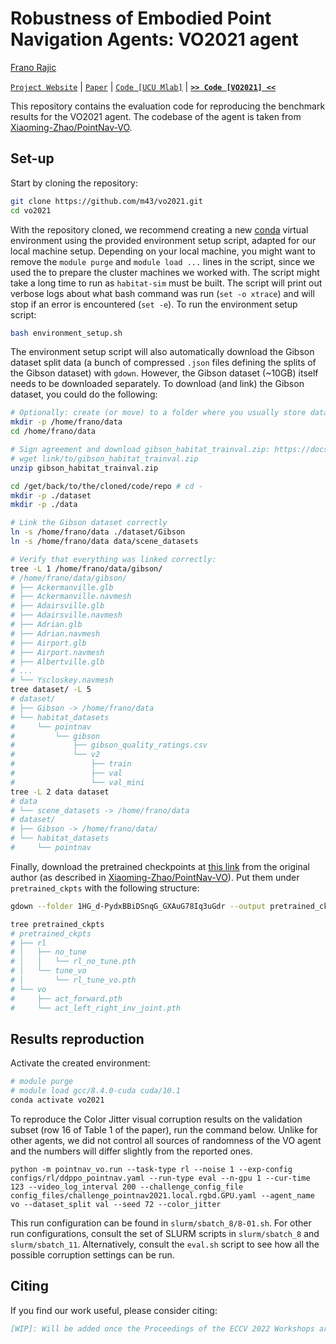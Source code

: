 # Robustness of Embodied Point Navigation Agents: VO2021 agent

[Frano Rajic](https://m43.github.io/)

[`Project Website`](https://m43.github.io/projects/embodied-ai-robustness/) | [`Paper`](https://www.youtube.com/watch?v=dQw4w9WgXcQ) | [`Code [UCU Mlab]`](https://github.com/m43/ucu-mlab) | [**`>> Code [VO2021] <<`**](https://github.com/m43/vo2021)

This repository contains the evaluation code for reproducing the benchmark results for the VO2021 agent. The codebase of the agent is taken from [Xiaoming-Zhao/PointNav-VO](https://github.com/Xiaoming-Zhao/PointNav-VO).

## Set-up

Start by cloning the repository:
```bash
git clone https://github.com/m43/vo2021.git
cd vo2021
```

With the repository cloned, we recommend creating a new [conda](https://docs.conda.io/en/latest/) virtual environment using the provided environment setup script, adapted for our local machine setup. Depending on your local machine, you might want to remove the `module purge` and `module load ...` lines in the script, since we used the to prepare the cluster machines we worked with. The script might take a long time to run as `habitat-sim` must be built. The script will print out verbose logs about what bash command was run (`set -o xtrace`) and will stop if an error is encountered (`set -e`). To run the environment setup script:
```bash
bash environment_setup.sh
```

The environment setup script will also automatically download the Gibson dataset split data (a bunch of compressed `.json` files defining the splits of the Gibson dataset) with `gdown`. However, the Gibson dataset (~10GB) itself needs to be downloaded separately. To download (and link) the Gibson dataset, you could do the following:
```bash
# Optionally: create (or move) to a folder where you usually store datasets
mkdir -p /home/frano/data
cd /home/frano/data

# Sign agreement and download gibson_habitat_trainval.zip: https://docs.google.com/forms/d/e/1FAIpQLScWlx5Z1DM1M-wTSXaa6zV8lTFkPmTHW1LqMsoCBDWsTDjBkQ/viewform
# wget link/to/gibson_habitat_trainval.zip
unzip gibson_habitat_trainval.zip

cd /get/back/to/the/cloned/code/repo # cd -
mkdir -p ./dataset
mkdir -p ./data

# Link the Gibson dataset correctly
ln -s /home/frano/data ./dataset/Gibson
ln -s /home/frano/data data/scene_datasets

# Verify that everything was linked correctly:
tree -L 1 /home/frano/data/gibson/
# /home/frano/data/gibson/
# ├── Ackermanville.glb
# ├── Ackermanville.navmesh
# ├── Adairsville.glb
# ├── Adairsville.navmesh
# ├── Adrian.glb
# ├── Adrian.navmesh
# ├── Airport.glb
# ├── Airport.navmesh
# ├── Albertville.glb
# ...
# └── Yscloskey.navmesh
tree dataset/ -L 5
# dataset/
# ├── Gibson -> /home/frano/data
# └── habitat_datasets
#     └── pointnav
#         └── gibson
#             ├── gibson_quality_ratings.csv
#             └── v2
#                 ├── train
#                 ├── val
#                 └── val_mini
tree -L 2 data dataset
# data
# └── scene_datasets -> /home/frano/data
# dataset/
# ├── Gibson -> /home/frano/data/
# └── habitat_datasets
#     └── pointnav
```

Finally, download the pretrained checkpoints at [this link](https://drive.google.com/drive/folders/1HG_d-PydxBBiDSnqG_GXAuG78Iq3uGdr?usp=sharing) from the original author (as described in [Xiaoming-Zhao/PointNav-VO](https://github.com/Xiaoming-Zhao/PointNav-VO)). Put them under `pretrained_ckpts` with the following structure:
```bash
gdown --folder 1HG_d-PydxBBiDSnqG_GXAuG78Iq3uGdr --output pretrained_ckpts

tree pretrained_ckpts
# pretrained_ckpts
# ├── rl
# │   ├── no_tune
# │   │   └── rl_no_tune.pth
# │   └── tune_vo
# │       └── rl_tune_vo.pth
# └── vo
#     ├── act_forward.pth
#     └── act_left_right_inv_joint.pth
```

## Results reproduction

Activate the created environment:
```bash
# module purge
# module load gcc/8.4.0-cuda cuda/10.1
conda activate vo2021
```

To reproduce the Color Jitter visual corruption results on the validation subset (row 16 of Table 1 of the paper), run the command below. Unlike for other agents, we did not control all sources of randomness of the VO agent and the numbers will differ slightly from the reported ones.
```
python -m pointnav_vo.run --task-type rl --noise 1 --exp-config configs/rl/ddppo_pointnav.yaml --run-type eval --n-gpu 1 --cur-time 123 --video_log_interval 200 --challenge_config_file config_files/challenge_pointnav2021.local.rgbd.GPU.yaml --agent_name vo --dataset_split val --seed 72 --color_jitter
```

This run configuration can be found in `slurm/sbatch_8/8-01.sh`. For other run configurations, consult the set of SLURM scripts in `slurm/sbatch_8` and `slurm/sbatch_11`. Alternatively, consult the `eval.sh` script to see how all the possible corruption settings can be run.

## Citing
If you find our work useful, please consider citing:
```BibTeX
[WIP]: Will be added once the Proceedings of the ECCV 2022 Workshops are published.
```
